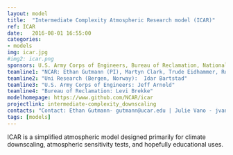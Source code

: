 ```yaml
---
layout: model
title:  "Intermediate Complexity Atmospheric Research model (ICAR)"
ref: ICAR
date:   2016-08-01 16:55:00
categories:
- models
img: icar.jpg
#img2: icar.png
sponsors: U.S. Army Corps of Engineers, Bureau of Reclamation, National Science Foundation (check)
teamline1: "NCAR: Ethan Gutmann (PI), Martyn Clark, Trude Eidhammer, Roy Rasmussen"
teamline2: "Uni Research (Bergen, Norway):  Idar Bartstad"
teamline3: "U.S. Army Corps of Engineers: Jeff Arnold"
teamline4: "Bureau of Reclamation: Levi Brekke"
modelhomepage: https://www.github.com/NCAR/icar
projectlink: intermediate-complexity_downscaling
contacts: "Contact: Ethan Gutmann- gutmann@ucar.edu | Julie Vano - jvano@ucar.edu"
tags: [models]
---
```


ICAR is a simplified atmospheric model designed primarily for climate downscaling, atmospheric sensitivity tests, and hopefully educational uses.

